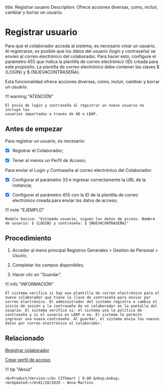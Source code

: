 title: Registrar usuario
Description: Ofrece acciones diversas, como, incluir, cambiar y borrar un usuario.
# Registrar usuario

Para que el colaborador acceda al sistema, es necesario crear un usuario. Al registrarse, es posible que los datos del usuario (login y contraseña) se envíen al correo electrónico del colaborador. Para hacer esto, configure el parámetro 455 que indica la plantilla de correo electrónico (ID) creada para este propósito. La plantilla de correo electrónico debe contener las claves $ {LOGIN} y $ {NUEVACONTRASEÑA}.

Esta funcionalidad ofrece acciones diversas, como, incluir, cambiar y borrar un
usuario.

!!! warning "ATENCIÓN"

    El envío de login y contraseña al registrar un nuevo usuario no incluye los 
    usuarios importados a través de AD o LDAP.

## Antes de empezar

Para registrar un usuario, es necesario:

- [X] Registrar el Colaborador;

- [X] Tener al menos un Perfil de Acceso;

Para enviar el Login y Contraseña al correo electrónico del Colaborador:

- [X] Configurar el parámetro 33 e ingresar correctamente la URL de la instancia;

- [X] Configurar el parámetro 455 con la ID de la plantilla de correo electrónico creada para enviar los datos de acceso;

!!! note "EJEMPLO"
    
    Modelo basico: "Estimado usuario, siguen los datos de acceso. Nombre de usuario: $ {LOGIN} y contraseña: $ {NUEVACONTRASEÑA}"

## Procedimiento

1.  Acceder al menú principal Registros Generales \> Gestión de Personal \> Usurio;

2.  Completar los campos disponibles;

3.  Hacer clic en "Guardar".

!!! info "INFORMACIÓN"
    
    El sistema verifica si hay una plantilla de correo electrónico para el nuevo colaborador que tiene la clave de contraseña para enviar por correo electrónico. El administrador del sistema registra o cambia el inicio de sesión y la contraseña de un colaborador en la pantalla del usuario. El sistema verifica si: el sistema usa la política de contraseña y si el usuario es LDAP o no. El sistema le permite ingresar una nueva contraseña. Al guardar, el sistema envía los nuevos datos por correo electrónico al colaborador.
    
Relacionado
-----------

[Registrar colaborador](/es-es/citsmart-platform-8/initial-settings/access-settings/user/register-employee.html)

[Crear perfil de acceso](/es-es/citsmart-platform-8/initial-settings/access-settings/profile/create-profile-access.html)

!!! tip "About"

    <b>Product/Version:</b> CITSmart | 8.00 &nbsp;&nbsp;
    <b>Updated:</b>01/28/2019 – Anna Martins

